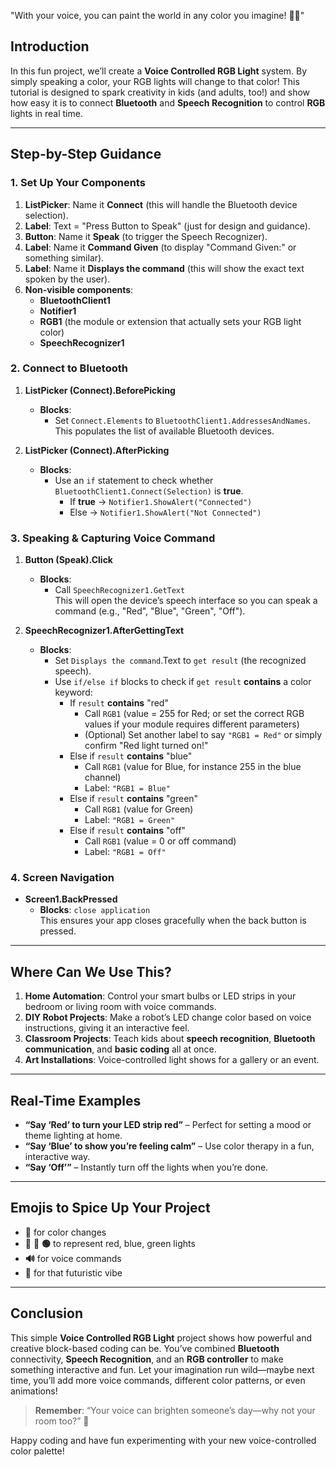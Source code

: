 "With your voice, you can paint the world in any color you imagine! 🎨✨"

## Introduction
In this fun project, we’ll create a **Voice Controlled RGB Light** system. By simply speaking a color, your RGB lights will change to that color! This tutorial is designed to spark creativity in kids (and adults, too!) and show how easy it is to connect **Bluetooth** and **Speech Recognition** to control **RGB** lights in real time.

---

## Step-by-Step Guidance

### 1. **Set Up Your Components**
1. **ListPicker**: Name it **Connect** (this will handle the Bluetooth device selection).
2. **Label**: Text = "Press Button to Speak" (just for design and guidance).
3. **Button**: Name it **Speak** (to trigger the Speech Recognizer).
4. **Label**: Name it **Command Given** (to display "Command Given:" or something similar).
5. **Label**: Name it **Displays the command** (this will show the exact text spoken by the user).
6. **Non-visible components**:
   - **BluetoothClient1**
   - **Notifier1**
   - **RGB1** (the module or extension that actually sets your RGB light color)
   - **SpeechRecognizer1**

### 2. **Connect to Bluetooth**
1. **ListPicker (Connect).BeforePicking**  
   - **Blocks**:  
     - Set `Connect.Elements` to `BluetoothClient1.AddressesAndNames`.  
       This populates the list of available Bluetooth devices.

2. **ListPicker (Connect).AfterPicking**  
   - **Blocks**:  
     - Use an `if` statement to check whether `BluetoothClient1.Connect(Selection)` is **true**.  
       - If **true** → `Notifier1.ShowAlert("Connected")`  
       - Else → `Notifier1.ShowAlert("Not Connected")`

### 3. **Speaking & Capturing Voice Command**
1. **Button (Speak).Click**  
   - **Blocks**:  
     - Call `SpeechRecognizer1.GetText`  
       This will open the device’s speech interface so you can speak a command (e.g., "Red", "Blue", "Green", "Off").

2. **SpeechRecognizer1.AfterGettingText**  
   - **Blocks**:
     - Set `Displays the command`.Text to `get result` (the recognized speech).
     - Use `if/else if` blocks to check if `get result` **contains** a color keyword:
       - If `result` **contains** "red"  
         - Call `RGB1` (value = 255 for Red; or set the correct RGB values if your module requires different parameters)  
         - (Optional) Set another label to say `"RGB1 = Red"` or simply confirm "Red light turned on!"
       - Else if `result` **contains** "blue"  
         - Call `RGB1` (value for Blue, for instance 255 in the blue channel)  
         - Label: `"RGB1 = Blue"`
       - Else if `result` **contains** "green"  
         - Call `RGB1` (value for Green)  
         - Label: `"RGB1 = Green"`
       - Else if `result` **contains** "off"  
         - Call `RGB1` (value = 0 or off command)  
         - Label: `"RGB1 = Off"`

### 4. **Screen Navigation**
- **Screen1.BackPressed**  
  - **Blocks**: `close application`  
    This ensures your app closes gracefully when the back button is pressed.

---

## Where Can We Use This?
1. **Home Automation**: Control your smart bulbs or LED strips in your bedroom or living room with voice commands.
2. **DIY Robot Projects**: Make a robot’s LED change color based on voice instructions, giving it an interactive feel.
3. **Classroom Projects**: Teach kids about **speech recognition**, **Bluetooth communication**, and **basic coding** all at once.
4. **Art Installations**: Voice-controlled light shows for a gallery or an event.

---

## Real-Time Examples
- **“Say ‘Red’ to turn your LED strip red”** – Perfect for setting a mood or theme lighting at home.  
- **“Say ‘Blue’ to show you’re feeling calm”** – Use color therapy in a fun, interactive way.  
- **“Say ‘Off’”** – Instantly turn off the lights when you’re done.

---

## Emojis to Spice Up Your Project
- **🎨** for color changes  
- **🔴** **🔵** **🟢** to represent red, blue, green lights  
- **🔊** for voice commands  
- **🤖** for that futuristic vibe  

---

## Conclusion
This simple **Voice Controlled RGB Light** project shows how powerful and creative block-based coding can be. You’ve combined **Bluetooth** connectivity, **Speech Recognition**, and an **RGB controller** to make something interactive and fun. Let your imagination run wild—maybe next time, you’ll add more voice commands, different color patterns, or even animations!

> **Remember**: “Your voice can brighten someone’s day—why not your room too?” 🌟  

Happy coding and have fun experimenting with your new voice-controlled color palette!  
